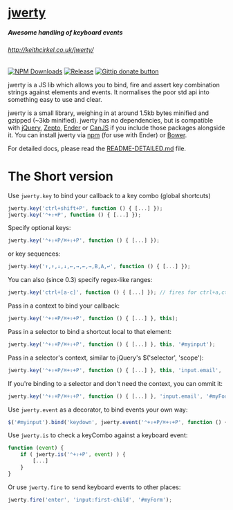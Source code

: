 [jwerty](http://keithcirkel.co.uk/jwerty/)
======
##### Awesome handling of keyboard events
###### http://keithcirkel.co.uk/jwerty/

[![NPM Downloads](http://img.shields.io/npm/dm/jwerty.svg?style=flat)](https://www.npmjs.org/package/jwerty)
[![Release](http://img.shields.io/github/release/keithamus/jwerty.svg)](https://github.com/keithamus/jwerty/releases)
[![Gittip donate button](http://img.shields.io/gittip/keithamus.svg?style=flat)](https://www.gittip.com/keithamus/)

jwerty is a JS lib which allows you to bind, fire and assert key combination
strings against elements and events. It normalises the poor std api into
something easy to use and clear.

jwerty is a small library, weighing in at around 1.5kb bytes minified and
gzipped (~3kb minified). jwerty has no dependencies, but is compatible with
[jQuery][jQuery], [Zepto][Zepto], [Ender][Ender] or [CanJS][CanJS] if you
include those packages alongside it. You can install jwerty via [npm][npm] (for
use with Ender) or [Bower][Bower].

For detailed docs, please read the [README-DETAILED.md](README-DETAILED.md) file.

The Short version
=================

Use `jwerty.key` to bind your callback to a key combo (global shortcuts)

```javascript
jwerty.key('ctrl+shift+P', function () { [...] });
jwerty.key('⌃+⇧+P', function () { [...] });
```

Specify optional keys:

```javascript
jwerty.key('⌃+⇧+P/⌘+⇧+P', function () { [...] });
```

or key sequences:

```javascript
jwerty.key('↑,↑,↓,↓,←,→,←,→,B,A,↩', function () { [...] });
```

You can also (since 0.3) specify regex-like ranges:

```javascript
jwerty.key('ctrl+[a-c]', function () { [...] }); // fires for ctrl+a,ctrl+b or ctrl+c
```

Pass in a context to bind your callback:

```javascript
jwerty.key('⌃+⇧+P/⌘+⇧+P', function () { [...] }, this);
```

Pass in a selector to bind a shortcut local to that element:

```javascript
jwerty.key('⌃+⇧+P/⌘+⇧+P', function () { [...] }, this, '#myinput');
```

Pass in a selector's context, similar to jQuery's $('selector', 'scope'):

```javascript
jwerty.key('⌃+⇧+P/⌘+⇧+P', function () { [...] }, this, 'input.email', '#myForm');
```

If you're binding to a selector and don't need the context, you can ommit it:

```javascript
jwerty.key('⌃+⇧+P/⌘+⇧+P', function () { [...] }, 'input.email', '#myForm');
```

Use `jwerty.event` as a decorator, to bind events your own way:

```javascript
$('#myinput').bind('keydown', jwerty.event('⌃+⇧+P/⌘+⇧+P', function () { [...] }));
```

Use `jwerty.is` to check a keyCombo against a keyboard event:

```javascript
function (event) {
    if ( jwerty.is('⌃+⇧+P', event) ) {
        [...]
    }
}
```

Or use `jwerty.fire` to send keyboard events to other places:

```javascript
jwerty.fire('enter', 'input:first-child', '#myForm');
```

[jQuery]: http://jquery.com/
[Zepto]:  http://zeptojs.com/
[Ender]:  http://ender.jit.su/
[CanJS]:  http://canjs.com/
[npm]:    https://npmjs.org/
[Bower]:  http://twitter.github.io/bower/
